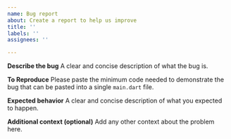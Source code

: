 ```yaml
---
name: Bug report
about: Create a report to help us improve
title: ''
labels: ''
assignees: ''

---
```


**Describe the bug**
A clear and concise description of what the bug is.

**To Reproduce**
Please paste the minimum code needed to demonstrate the bug that can be pasted into a single `main.dart` file.

**Expected behavior**
A clear and concise description of what you expected to happen.

**Additional context (optional)**
Add any other context about the problem here.
